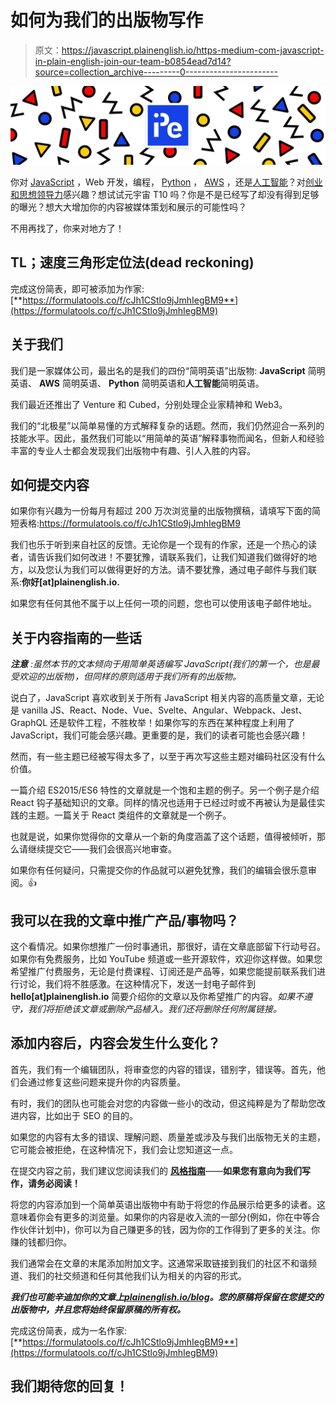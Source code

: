 # 如何为我们的出版物写作

> 原文：<https://javascript.plainenglish.io/https-medium-com-javascript-in-plain-english-join-our-team-b0854ead7d14?source=collection_archive---------0----------------------->

![](img/ffea83293ba513fac8020f73bfc05592.png)

你对 [JavaScript](https://javascript.plainenglish.io) ，Web 开发，编程， [Python](https://python.plainenglish.io) ， [AWS](https://aws.plainenglish.io) ，还是[人工智能](https://ai.plainenglish.io)？对[创业和思想领导力](https://venture.circuit.ooo)感兴趣？想试试元宇宙 T10 吗？你是不是已经写了却没有得到足够的曝光？想大大增加你的内容被媒体策划和展示的可能性吗？

不用再找了，你来对地方了！

## TL；速度三角形定位法(dead reckoning)

完成这份简表，即可被添加为作家:[**https://formulatools.co/f/cJh1CStlo9jJmhIegBM9**](https://formulatools.co/f/cJh1CStlo9jJmhIegBM9)

## 关于我们

我们是一家媒体公司，最出名的是我们的四份“简明英语”出版物: **JavaScript** 简明英语、 **AWS** 简明英语、 **Python** 简明英语和**人工智能**简明英语。

我们最近还推出了 Venture 和 Cubed，分别处理企业家精神和 Web3。

我们的“北极星”以简单易懂的方式解释复杂的话题。然而，我们仍然迎合一系列的技能水平。因此，虽然我们可能以“用简单的英语”解释事物而闻名，但新人和经验丰富的专业人士都会发现我们出版物中有趣、引人入胜的内容。

## 如何提交内容

如果你有兴趣为一份每月有超过 200 万次浏览量的出版物撰稿，请填写下面的简短表格:https://formulatools.co/f/cJh1CStlo9jJmhIegBM9

我们也乐于听到来自社区的反馈。无论你是一个现有的作家，还是一个热心的读者，请告诉我们如何改进！不要犹豫，请联系我们，让我们知道我们做得好的地方，以及您认为我们可以做得更好的方法。请不要犹豫，通过电子邮件与我们联系:**你好[at]plainenglish.io.**

如果您有任何其他不属于以上任何一项的问题，您也可以使用该电子邮件地址。

## 关于内容指南的一些话

***注意*** *:虽然本节的文本倾向于用简单英语编写 JavaScript(我们的第一个，也是最受欢迎的出版物)，但同样的原则适用于我们所有的出版物。*

说白了，JavaScript 喜欢收到关于所有 JavaScript 相关内容的高质量文章，无论是 vanilla JS、React、Node、Vue、Svelte、Angular、Webpack、Jest、GraphQL 还是软件工程，不胜枚举！如果你写的东西在某种程度上利用了 JavaScript，我们可能会感兴趣。更重要的是，我们的读者可能也会感兴趣！

然而，有一些主题已经被写得太多了，以至于再次写这些主题对编码社区没有什么价值。

一篇介绍 ES2015/ES6 特性的文章就是一个饱和主题的例子。另一个例子是介绍 React 钩子基础知识的文章。同样的情况也适用于已经过时或不再被认为是最佳实践的主题。一篇关于 React 类组件的文章就是一个例子。

也就是说，如果你觉得你的文章从一个新的角度涵盖了这个话题，值得被倾听，那么请继续提交它——我们会很高兴地审查。

如果你有任何疑问，只需提交你的作品就可以避免犹豫，我们的编辑会很乐意审阅。👍

## 我可以在我的文章中推广产品/事物吗？

这个看情况。如果你想推广一份时事通讯，那很好，请在文章底部留下行动号召。如果你有免费服务，比如 YouTube 频道或一些开源软件，欢迎你这样做。如果您希望推广付费服务，无论是付费课程、订阅还是产品等，如果您能提前联系我们进行讨论，我们将不胜感激。在这种情况下，发送一封电子邮件到 **hello[at]plainenglish.io** 简要介绍你的文章以及你希望推广的内容。*如果不遵守，我们将拒绝该文章或删除产品植入。我们还将删除任何附属链接。*

## 添加内容后，内容会发生什么变化？

首先，我们有一个编辑团队，将审查您的内容的错误，错别字，错误等。首先，他们会通过修复这些问题来提升你的内容质量。

有时，我们的团队也可能会对您的内容做一些小的改动，但这纯粹是为了帮助您改进内容，比如出于 SEO 的目的。

如果您的内容有太多的错误、理解问题、质量差或涉及与我们出版物无关的主题，它可能会被拒绝，在这种情况下，我们会让您知道这一点。

在提交内容之前，我们建议您阅读我们的 [**风格指南**](https://medium.com/javascript-in-plain-english/how-to-write-articles-that-people-want-to-read-6e661edb6d06)——**如果您有意向为我们写作，请务必阅读！**

将您的内容添加到一个简单英语出版物中有助于将您的作品展示给更多的读者。这意味着你会有更多的浏览量。如果你的内容是收入流的一部分(例如，你在中等合作伙伴计划中)，你可以为自己赚更多的钱，因为你的工作得到了更多的关注。你赚的钱都归你。

我们通常会在文章的末尾添加附加文字。这通常采取链接到我们的社区不和谐频道、我们的社交频道和任何其他我们认为相关的内容的形式。

***我们也可能辛迪加你的文章上***[***plainenglish.io/blog***](http://plainenglish.io/blog)***。您的原稿将保留在您提交的出版物中，并且您将始终保留原稿的所有权。***

完成这份简表，成为一名作家:[**https://formulatools.co/f/cJh1CStlo9jJmhIegBM9**](https://formulatools.co/f/cJh1CStlo9jJmhIegBM9)

## 我们期待您的回复！